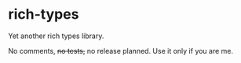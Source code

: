 # rich-types

Yet another rich types library.

No comments, <del>no tests,</del> no release planned. Use it only if you are me.
